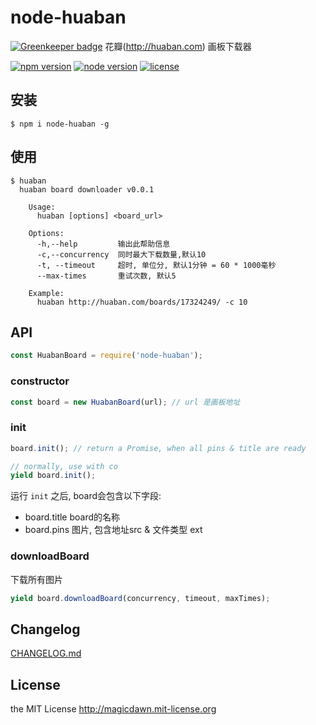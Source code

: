 # node-huaban

[![Greenkeeper badge](https://badges.greenkeeper.io/magicdawn/node-huaban.svg)](https://greenkeeper.io/)
花瓣(http://huaban.com) 画板下载器

[![npm version](https://img.shields.io/npm/v/node-huaban.svg?style=flat-square)](#)
[![node version](https://img.shields.io/node/v/node-huaban.svg?style=flat-square)](#)
[![license](https://img.shields.io/npm/l/node-huaban.svg?style=flat-square)](#)


## 安装

```
$ npm i node-huaban -g
```

## 使用

```
$ huaban
  huaban board downloader v0.0.1

    Usage:
      huaban [options] <board_url>

    Options:
      -h,--help         输出此帮助信息
      -c,--concurrency  同时最大下载数量,默认10
      -t, --timeout     超时, 单位分, 默认1分钟 = 60 * 1000毫秒
      --max-times       重试次数, 默认5

    Example:
      huaban http://huaban.com/boards/17324249/ -c 10
```

## API

```js
const HuabanBoard = require('node-huaban');
```

### constructor

```js
const board = new HuabanBoard(url); // url 是画板地址
```

### init

```js
board.init(); // return a Promise, when all pins & title are ready

// normally, use with co
yield board.init();
```

运行 `init` 之后, board会包含以下字段:
- board.title board的名称
- board.pins 图片, 包含地址src & 文件类型 ext

### downloadBoard
下载所有图片

```js
yield board.downloadBoard(concurrency, timeout, maxTimes);
```

## Changelog

[CHANGELOG.md](CHANGELOG.md)

## License

the MIT License http://magicdawn.mit-license.org